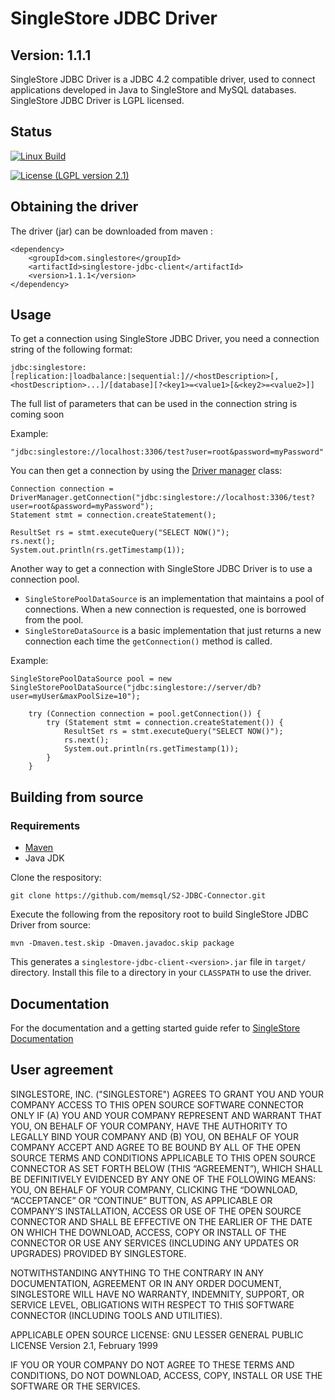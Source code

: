 # SingleStore JDBC Driver

## Version: 1.1.1

SingleStore JDBC Driver is a JDBC 4.2 compatible driver, used to connect applications developed in Java to SingleStore and MySQL databases. SingleStore JDBC Driver is LGPL licensed.

## Status
[![Linux Build](https://circleci.com/gh/memsql/S2-JDBC-Connector/tree/master.svg?branch=master)](https://circleci.com/gh/memsql/S2-JDBC-Connector)


[![License (LGPL version 2.1)](https://img.shields.io/badge/license-GNU%20LGPL%20version%202.1-green.svg?style=flat-square)](http://opensource.org/licenses/LGPL-2.1)

## Obtaining the driver

The driver (jar) can be downloaded from maven :

```script
<dependency>
	<groupId>com.singlestore</groupId>
	<artifactId>singlestore-jdbc-client</artifactId>
	<version>1.1.1</version>
</dependency>
```

## Usage
To get a connection using SingleStore JDBC Driver, you need a connection string of the following format:
```script
jdbc:singlestore:[replication:|loadbalance:|sequential:]//<hostDescription>[,<hostDescription>...]/[database][?<key1>=<value1>[&<key2>=<value2>]] 
```
The full list of parameters that can be used in the connection string is coming soon

Example:
```script
"jdbc:singlestore://localhost:3306/test?user=root&password=myPassword"
```

You can then get a connection by using the [Driver manager](https://docs.oracle.com/javase/8/docs/api/java/sql/DriverManager.html) class:
```script
Connection connection = DriverManager.getConnection("jdbc:singlestore://localhost:3306/test?user=root&password=myPassword");
Statement stmt = connection.createStatement();

ResultSet rs = stmt.executeQuery("SELECT NOW()");
rs.next();
System.out.println(rs.getTimestamp(1));
```

Another way to get a connection with SingleStore JDBC Driver is to use a connection pool.
* `SingleStorePoolDataSource` is an implementation that maintains a pool of connections. When a new connection is requested, one is borrowed from the pool.
* `SingleStoreDataSource` is a basic implementation that just returns a new connection each time the `getConnection()` method is called.

Example:
```script
SingleStorePoolDataSource pool = new SingleStorePoolDataSource("jdbc:singlestore://server/db?user=myUser&maxPoolSize=10");

    try (Connection connection = pool.getConnection()) {
        try (Statement stmt = connection.createStatement()) {
            ResultSet rs = stmt.executeQuery("SELECT NOW()");
            rs.next();
            System.out.println(rs.getTimestamp(1));
        }
    }
```

## Building from source

### Requirements
* [Maven](https://maven.apache.org/download.cgi)
* Java JDK

Clone the respository:
```script
git clone https://github.com/memsql/S2-JDBC-Connector.git
```

Execute the following from the repository root to build SingleStore JDBC Driver from source:
```script
mvn -Dmaven.test.skip -Dmaven.javadoc.skip package
```

This generates a `singlestore-jdbc-client-<version>.jar` file in `target/` directory.
Install this file to a directory in your `CLASSPATH` to use the driver.

## Documentation

For the documentation and a getting started guide refer to
[SingleStore Documentation](https://docs.singlestore.com/managed-service/en/developer-resources/connect-with-application-development-tools/connect-with-java-jdbc/the-singlestore-jdbc-driver.html)

## User agreement

SINGLESTORE, INC. ("SINGLESTORE") AGREES TO GRANT YOU AND YOUR COMPANY ACCESS TO THIS OPEN SOURCE SOFTWARE CONNECTOR ONLY IF (A) YOU AND YOUR COMPANY REPRESENT AND WARRANT THAT YOU, ON BEHALF OF YOUR COMPANY, HAVE THE AUTHORITY TO LEGALLY BIND YOUR COMPANY AND (B) YOU, ON BEHALF OF YOUR COMPANY ACCEPT AND AGREE TO BE BOUND BY ALL OF THE OPEN SOURCE TERMS AND CONDITIONS APPLICABLE TO THIS OPEN SOURCE CONNECTOR AS SET FORTH BELOW (THIS “AGREEMENT”), WHICH SHALL BE DEFINITIVELY EVIDENCED BY ANY ONE OF THE FOLLOWING MEANS: YOU, ON BEHALF OF YOUR COMPANY, CLICKING THE “DOWNLOAD, “ACCEPTANCE” OR “CONTINUE” BUTTON, AS APPLICABLE OR COMPANY’S INSTALLATION, ACCESS OR USE OF THE OPEN SOURCE CONNECTOR AND SHALL BE EFFECTIVE ON THE EARLIER OF THE DATE ON WHICH THE DOWNLOAD, ACCESS, COPY OR INSTALL OF THE CONNECTOR OR USE ANY SERVICES (INCLUDING ANY UPDATES OR UPGRADES) PROVIDED BY SINGLESTORE.

NOTWITHSTANDING ANYTHING TO THE CONTRARY IN ANY DOCUMENTATION,  AGREEMENT OR IN ANY ORDER DOCUMENT, SINGLESTORE WILL HAVE NO WARRANTY, INDEMNITY, SUPPORT, OR SERVICE LEVEL, OBLIGATIONS WITH
RESPECT TO THIS SOFTWARE CONNECTOR (INCLUDING TOOLS AND UTILITIES).

APPLICABLE OPEN SOURCE LICENSE: GNU LESSER GENERAL PUBLIC LICENSE Version 2.1, February 1999

IF YOU OR YOUR COMPANY DO NOT AGREE TO THESE TERMS AND CONDITIONS, DO NOT DOWNLOAD, ACCESS, COPY, INSTALL OR USE THE SOFTWARE OR THE SERVICES.
